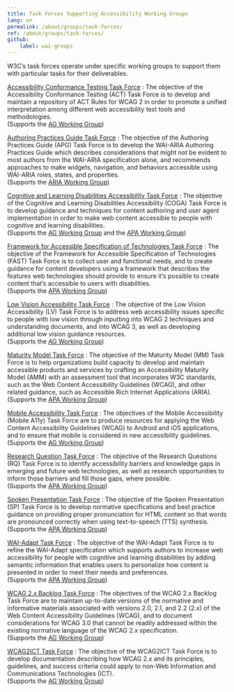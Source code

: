 ```yaml
---
title: Task Forces Supporting Accessibility Working Groups
lang: en
permalink: /about/groups/task-forces/
ref: /about/groups/task-forces/
github:
    label: wai-groups
---
```


W3C’s task forces operate under specific working groups to support them with particular tasks for their deliverables.

[Accessibility Conformance Testing Task Force](/about/groups/task-forces/conformance-testing/)
: The objective of the Accessibility Conformance Testing (ACT) Task Force is to develop and maintain a repository of ACT Rules for WCAG 2 in order to promote a unified interpretation among different web accessibility test tools and methodologies.<br />(Supports the [AG Working Group](/about/groups/agwg/))

[Authoring Practices Guide Task Force](/about/groups/task-forces/practices/)
: The objective of the Authoring Practices Guide (APG) Task Force is to develop the WAI-ARIA Authoring Practices Guide which describes considerations that might not be evident to most authors from the WAI-ARIA specification alone, and recommends approaches to make widgets, navigation, and behaviors accessible using WAI-ARIA roles, states, and properties.<br />(Supports the [ARIA Working Group](/about/groups/ariawg/))

[Cognitive and Learning Disabilities Accessibility Task Force](/about/groups/task-forces/coga/)
: The objective of the Cognitive and Learning Disabilities Accessibility (COGA) Task Force is to develop guidance and techniques for content authoring and user agent implementation in order to make web content accessible to people with cognitive and learning disabilities.<br />(Supports the [AG Working Group](/about/groups/agwg/) and the [APA Working Group](/about/groups/apawg/))

[Framework for Accessible Specification of Technologies Task Force](/about/groups/task-forces/fast/)
: The objective of the Framework for Accessible Specification of Technologies (FAST) Task Force is to collect user and functional needs, and to create guidance for content developers using a framework that describes the features web technologies should provide to ensure it’s possible to create content that’s accessible to users with disabilities.<br />(Supports the [APA Working Group](/about/groups/agwg/))

[Low Vision Accessibility Task Force](/about/groups/task-forces/low-vision-a11y-tf/)
: The objective of the Low Vision Accessibility (LV) Task Force is to address web accessibility issues specific to people with low vision through inputting into WCAG 2 techniques and understanding documents, and into WCAG 3, as well as developing additional low vision guidance resources.<br />(Supports the [AG Working Group](/about/groups/agwg/))

[Maturity Model Task Force](/about/groups/task-forces/maturity-model/)
: The objective of the Maturity Model (MM) Task Force is to help organizations build capacity to develop and maintain accessible products and services by crafting an Accessibility Maturity Model (AMM) with an assessment tool that incorporates W3C standards, such as the Web Content Accessibility Guidelines (WCAG), and other related guidance, such as Accessible Rich Internet Applications (ARIA).<br />(Supports the [APA Working Group](/about/groups/apawg/))

[Mobile Accessibility Task Force](/about/groups/task-forces/matf/)
: The objectives of the Mobile Accessibility (Mobile A11y) Task Force are to produce resources for applying the Web Content Accessibility Guidelines (WCAG) to Android and iOS applications, and to ensure that mobile is considered in new accessibility guidelines.<br />(Supports the [AG Working Group](/about/groups/agwg/))

[Research Question Task Force](/about/groups/task-forces/research-questions/)
: The objective of the Research Questions (RQ) Task Force is to identify accessibility barriers and knowledge gaps in emerging and future web technologies, as well as research opportunities to inform those barriers and fill those gaps, where possible.<br />(Supports the [APA Working Group](/about/groups/apawg/))

[Spoken Presentation Task Force](/about/groups/task-forces/pronunciation/)
: The objective of the Spoken Presentation (SP) Task Force is to develop normative specifications and best practice guidance on providing proper pronunciation for HTML content so that words are pronounced correctly when using text-to-speech (TTS) synthesis.<br />(Supports the [APA Working Group](/about/groups/apawg/))

[WAI-Adapt Task Force](/about/groups/task-forces/adapt/)
: The objective of the WAI-Adapt Task Force is to refine the WAI-Adapt specification which supports authors to increase web accessibility for people with cognitive and learning disabilities by adding semantic information that enables users to personalize how content is presented in order to meet their needs and preferences.<br />(Supports the [APA Working Group](/about/groups/apawg/))

[WCAG 2.x Backlog Task Force](/about/groups/task-forces/wcag2x-backlog/)
: The objectives of the WCAG 2.x Backlog Task Force are to maintain up-to-date versions of the normative and informative materials associated with versions 2.0, 2.1, and 2.2 (2.x) of the Web Content Accessibility Guidelines (WCAG), and to document considerations for WCAG 3.0 that cannot be readily addressed within the existing normative language of the WCAG 2.x specification.<br />(Supports the [AG Working Group](/about/groups/agwg/))

[WCAG2ICT Task Force](/about/groups/task-forces/wcag2ict/)
: The objective of the WCAG2ICT Task Force is to develop documentation describing how WCAG 2.x and its principles, guidelines, and success criteria could apply to non-Web Information and Communications Technologies (ICT).<br />(Supports the [AG Working Group](/about/groups/agwg/))